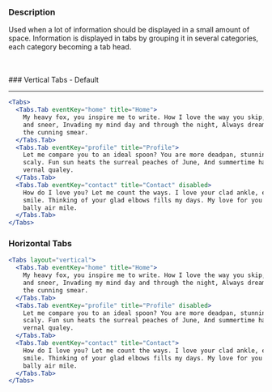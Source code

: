 ### **Description**

Used when a lot of information should be displayed in a small amount of space.
Information is displayed in tabs by grouping it in several categories, each category becoming a tab head.

<br />
<br />
### Vertical Tabs - Default

---

```jsx
<Tabs>
  <Tabs.Tab eventKey="home" title="Home">
    My heavy fox, you inspire me to write. How I love the way you skip, sleep
    and sneer, Invading my mind day and through the night, Always dreaming about
    the cunning smear.
  </Tabs.Tab>
  <Tabs.Tab eventKey="profile" title="Profile">
    Let me compare you to an ideal spoon? You are more deadpan, stunning and
    scaly. Fun sun heats the surreal peaches of June, And summertime has the
    vernal qualey.
  </Tabs.Tab>
  <Tabs.Tab eventKey="contact" title="Contact" disabled>
    How do I love you? Let me count the ways. I love your clad ankle, elbows and
    smile. Thinking of your glad elbows fills my days. My love for you is the
    bally air mile.
  </Tabs.Tab>
</Tabs>
```

### Horizontal Tabs

```jsx
<Tabs layout="vertical">
  <Tabs.Tab eventKey="home" title="Home">
    My heavy fox, you inspire me to write. How I love the way you skip, sleep
    and sneer, Invading my mind day and through the night, Always dreaming about
    the cunning smear.
  </Tabs.Tab>
  <Tabs.Tab eventKey="profile" title="Profile" disabled>
    Let me compare you to an ideal spoon? You are more deadpan, stunning and
    scaly. Fun sun heats the surreal peaches of June, And summertime has the
    vernal qualey.
  </Tabs.Tab>
  <Tabs.Tab eventKey="contact" title="Contact">
    How do I love you? Let me count the ways. I love your clad ankle, elbows and
    smile. Thinking of your glad elbows fills my days. My love for you is the
    bally air mile.
  </Tabs.Tab>
</Tabs>
```
